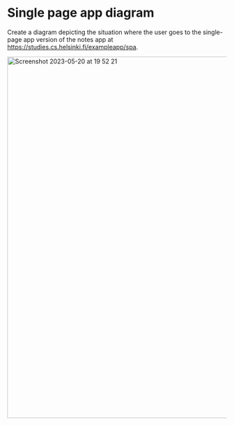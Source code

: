 # Single page app diagram


Create a diagram depicting the situation where the user goes to the single-page app version of the notes app at https://studies.cs.helsinki.fi/exampleapp/spa.

<img width="830" alt="Screenshot 2023-05-20 at 19 52 21" src="https://github.com/nikeshvtrai10/FullStackOpen2023/assets/51818233/869fe363-5671-4d48-b8eb-21583dc45e9e">
